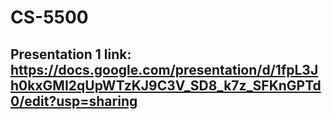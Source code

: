 # CS-5500

## Presentation 1 link: https://docs.google.com/presentation/d/1fpL3Jh0kxGMI2qUpWTzKJ9C3V_SD8_k7z_SFKnGPTd0/edit?usp=sharing
